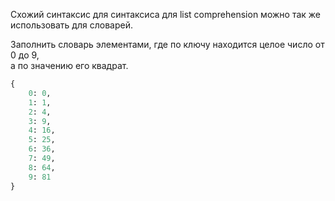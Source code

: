 Схожий синтаксис для синтаксиса для list comprehension можно так же использовать для словарей.

Заполнить словарь элементами, где по ключу находится целое число от 0 до 9,  
а по значению его квадрат.

```python
{
    0: 0, 
    1: 1, 
    2: 4, 
    3: 9, 
    4: 16, 
    5: 25, 
    6: 36, 
    7: 49, 
    8: 64, 
    9: 81
}
```